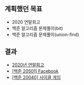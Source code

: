 ## 계획했던 목표
- 2020 연말회고
- 백준 알고리즘 문제풀이(bit)
- 백준 알고리즘 문제풀이(union-find)

## 결과
- [2020년 연말회고](https://blog.naver.com/kerochuu/222198999077)
- [[백준 20501] Facebook](https://blog.naver.com/kerochuu/222202672525)
- [[백준 20040] 사이클 게임](https://blog.naver.com/kerochuu/222203215398)
